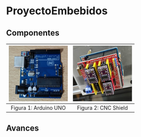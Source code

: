 # ProyectoEmbebidos

## Componentes

<img src="https://github.com/u201712431/ProyectoEmbebidos/blob/main/Imagenes/ArduinoUNO.jpg" width="160" height="150">    |    <img src="https://github.com/u201712431/ProyectoEmbebidos/blob/main/Imagenes/CNC-Shield.jpg" width="160" height="150">
:-------------------------------------------------------------------------------------------------------------------: | :-----------------------------------------------:
Figura 1: Arduino UNO | Figura 2: CNC Shield
## Avances
